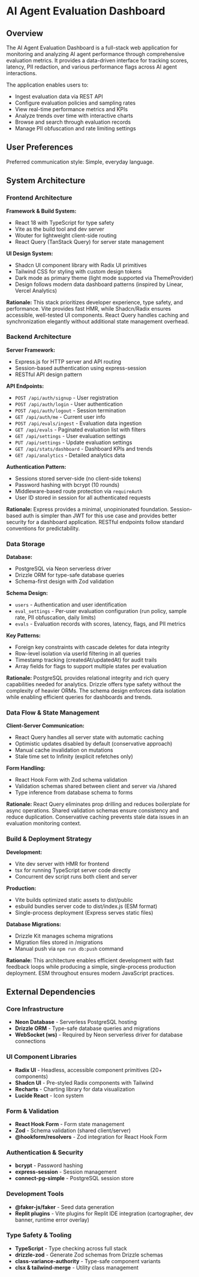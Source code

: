 # AI Agent Evaluation Dashboard

## Overview

The AI Agent Evaluation Dashboard is a full-stack web application for monitoring and analyzing AI agent performance through comprehensive evaluation metrics. It provides a data-driven interface for tracking scores, latency, PII redaction, and various performance flags across AI agent interactions.

The application enables users to:
- Ingest evaluation data via REST API
- Configure evaluation policies and sampling rates
- View real-time performance metrics and KPIs
- Analyze trends over time with interactive charts
- Browse and search through evaluation records
- Manage PII obfuscation and rate limiting settings

## User Preferences

Preferred communication style: Simple, everyday language.

## System Architecture

### Frontend Architecture

**Framework & Build System:**
- React 18 with TypeScript for type safety
- Vite as the build tool and dev server
- Wouter for lightweight client-side routing
- React Query (TanStack Query) for server state management

**UI Design System:**
- Shadcn UI component library with Radix UI primitives
- Tailwind CSS for styling with custom design tokens
- Dark mode as primary theme (light mode supported via ThemeProvider)
- Design follows modern data dashboard patterns (inspired by Linear, Vercel Analytics)

**Rationale:** This stack prioritizes developer experience, type safety, and performance. Vite provides fast HMR, while Shadcn/Radix ensures accessible, well-tested UI components. React Query handles caching and synchronization elegantly without additional state management overhead.

### Backend Architecture

**Server Framework:**
- Express.js for HTTP server and API routing
- Session-based authentication using express-session
- RESTful API design pattern

**API Endpoints:**
- `POST /api/auth/signup` - User registration
- `POST /api/auth/login` - User authentication  
- `POST /api/auth/logout` - Session termination
- `GET /api/auth/me` - Current user info
- `POST /api/evals/ingest` - Evaluation data ingestion
- `GET /api/evals` - Paginated evaluation list with filters
- `GET /api/settings` - User evaluation settings
- `PUT /api/settings` - Update evaluation settings
- `GET /api/stats/dashboard` - Dashboard KPIs and trends
- `GET /api/analytics` - Detailed analytics data

**Authentication Pattern:**
- Sessions stored server-side (no client-side tokens)
- Password hashing with bcrypt (10 rounds)
- Middleware-based route protection via `requireAuth`
- User ID stored in session for all authenticated requests

**Rationale:** Express provides a minimal, unopinionated foundation. Session-based auth is simpler than JWT for this use case and provides better security for a dashboard application. RESTful endpoints follow standard conventions for predictability.

### Data Storage

**Database:**
- PostgreSQL via Neon serverless driver
- Drizzle ORM for type-safe database queries
- Schema-first design with Zod validation

**Schema Design:**
- `users` - Authentication and user identification
- `eval_settings` - Per-user evaluation configuration (run policy, sample rate, PII obfuscation, daily limits)
- `evals` - Evaluation records with scores, latency, flags, and PII metrics

**Key Patterns:**
- Foreign key constraints with cascade deletes for data integrity
- Row-level isolation via userId filtering in all queries
- Timestamp tracking (createdAt/updatedAt) for audit trails
- Array fields for flags to support multiple states per evaluation

**Rationale:** PostgreSQL provides relational integrity and rich query capabilities needed for analytics. Drizzle offers type safety without the complexity of heavier ORMs. The schema design enforces data isolation while enabling efficient queries for dashboards and trends.

### Data Flow & State Management

**Client-Server Communication:**
- React Query handles all server state with automatic caching
- Optimistic updates disabled by default (conservative approach)
- Manual cache invalidation on mutations
- Stale time set to Infinity (explicit refetches only)

**Form Handling:**
- React Hook Form with Zod schema validation
- Validation schemas shared between client and server via /shared
- Type inference from database schema to forms

**Rationale:** React Query eliminates prop drilling and reduces boilerplate for async operations. Shared validation schemas ensure consistency and reduce duplication. Conservative caching prevents stale data issues in an evaluation monitoring context.

### Build & Deployment Strategy

**Development:**
- Vite dev server with HMR for frontend
- tsx for running TypeScript server code directly
- Concurrent dev script runs both client and server

**Production:**
- Vite builds optimized static assets to dist/public
- esbuild bundles server code to dist/index.js (ESM format)
- Single-process deployment (Express serves static files)

**Database Migrations:**
- Drizzle Kit manages schema migrations
- Migration files stored in /migrations
- Manual push via `npm run db:push` command

**Rationale:** This architecture enables efficient development with fast feedback loops while producing a simple, single-process production deployment. ESM throughout ensures modern JavaScript practices.

## External Dependencies

### Core Infrastructure
- **Neon Database** - Serverless PostgreSQL hosting
- **Drizzle ORM** - Type-safe database queries and migrations
- **WebSocket (ws)** - Required by Neon serverless driver for database connections

### UI Component Libraries
- **Radix UI** - Headless, accessible component primitives (20+ components)
- **Shadcn UI** - Pre-styled Radix components with Tailwind
- **Recharts** - Charting library for data visualization
- **Lucide React** - Icon system

### Form & Validation
- **React Hook Form** - Form state management
- **Zod** - Schema validation (shared client/server)
- **@hookform/resolvers** - Zod integration for React Hook Form

### Authentication & Security
- **bcrypt** - Password hashing
- **express-session** - Session management
- **connect-pg-simple** - PostgreSQL session store

### Development Tools
- **@faker-js/faker** - Seed data generation
- **Replit plugins** - Vite plugins for Replit IDE integration (cartographer, dev banner, runtime error overlay)

### Type Safety & Tooling
- **TypeScript** - Type checking across full stack
- **drizzle-zod** - Generate Zod schemas from Drizzle schemas
- **class-variance-authority** - Type-safe component variants
- **clsx & tailwind-merge** - Utility class management

